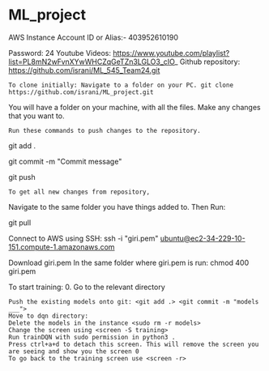 # ML_project

AWS Instance Account ID or Alias:- 403952610190

Password: 24
Youtube Videos: https://www.youtube.com/playlist?list=PL8mN2wFvnXYwWHCZqGeTZn3LGLO3_cIO_
Github repository: https://github.com/israni/ML_545_Team24.git

    To clone initially: Navigate to a folder on your PC. git clone https://github.com/israni/ML_project.git

You will have a folder on your machine, with all the files. Make any changes that you want to.

    Run these commands to push changes to the repository.

git add .

git commit -m "Commit message"

git push

    To get all new changes from repository,

Navigate to the same folder you have things added to. Then Run:

git pull

Connect to AWS using SSH: ssh -i "giri.pem" ubuntu@ec2-34-229-10-151.compute-1.amazonaws.com

Download giri.pem In the same folder where giri.pem is run: chmod 400 giri.pem

To start training: 0. Go to the relevant directory

    Push the existing models onto git: <git add .> <git commit -m "models ___">
    Move to dqn directory:
    Delete the models in the instance <sudo rm -r models>
    Change the screen using <screen -S training>
    Run trainDQN with sudo permission in python3 .
    Press ctrl+a+d to detach this screen. This will remove the screen you are seeing and show you the screen 0
    To go back to the training screen use <screen -r>
